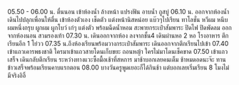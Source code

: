05.50 - 06.00 น. ตื่นนอน
เข้าห้องน้ำ
ล้างหน้า แปรงฟัน
อาบน้ำ ถูสบู่
06.10 น. ออกจากห้องน้ำ
เดินไปปลุกเพื่อนให้ตื่น
เข้าห้องตัวเอง เช็ดตัว แต่งหน้านิสหน่อย แบ๊วๆไปเรียน
ทาโลชั่น 
หวีผม หนีบผมหนึ่งกรุบ
ผูกผม ผูกโบว์ เก๋ๆ
แต่งตัว พร้อมฉีดน้ำหอม
สะพายกระเป๋าสัมพาระ
ปิดไฟ ปิดพัดลม
ออกจากห้องนอน
สวมรองเท้า
07.30 น. เดินออกจากห้อง ลงจากชั้น4 
เดินผ่านหอ 2 หอ โรงอาหาร ตึกเรียนอีก 1
โย่วว 07.35 น.ถึงห้องเรียนพร้อมวางกระเป๋าสัมพาระ
เดินออกจากตึกเรียนไปเข้า 
07.40 เข้าแถวเคารพธงชาติ ใครมาเข้าแถวสายโดนเก็บขยะ ถอนหญ้า ใครไม่มาโดนเช็คขาด 
07.50 เข้าแถวเสร็จ เดินกลับตึกเรียน
ระหว่างทางแวะซื้อมื้อเช้าที่สหการ มาช้าบอกเลยคนเต็ม ช้าหมดอดนะจ๊ะ
ทานข้าวเสร็จพร้อมเรียนคาบแรกตอน 08.00 บางวันครูพูดเยอะก็ได้กินช้า แต่บอกเลยเริ่มเรียน 8 โมงไม่มีจริงอิอิ้
